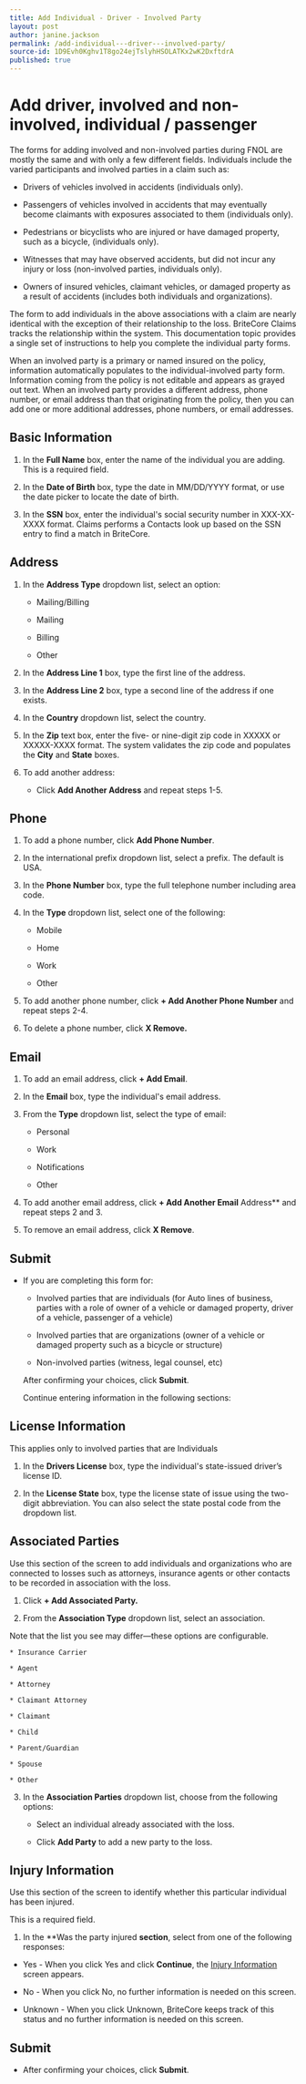 ```yaml
---
title: Add Individual - Driver - Involved Party
layout: post
author: janine.jackson
permalink: /add-individual---driver---involved-party/
source-id: 1D9Evh0Kghv1T8go24ejTslyhHSOLATKx2wK2DxftdrA
published: true
---
```

# Add driver, involved and non-involved, individual / passenger

The forms for adding involved and non-involved parties during FNOL are mostly the same and with only a few different fields. Individuals include the varied participants and involved parties in a claim such as:

* Drivers of vehicles involved in accidents (individuals only).

* Passengers of vehicles involved in accidents that may eventually become claimants with exposures associated to them (individuals only). 

* Pedestrians or bicyclists who are injured or have damaged property, such as a bicycle, (individuals only).

* Witnesses that may have observed accidents, but did not incur any injury or loss (non-involved parties, individuals only). 

* Owners of insured vehicles, claimant vehicles, or damaged property as a result of accidents (includes both individuals and organizations). 

The form to add individuals in the above associations with a claim are nearly identical with the exception of their relationship to the loss. BriteCore Claims tracks the relationship within the system. This documentation topic provides a single set of instructions to help you complete the individual party forms. 

When an involved party is a primary or named insured on the policy, information automatically populates to the individual-involved party form. Information coming from the policy is not editable and appears as grayed out text.  When an involved party provides a different address, phone number, or email address than that originating from the policy, then you can add one or more additional addresses, phone numbers, or email addresses. 

## Basic Information

1. In the **Full Name** box, enter the name of the individual you are adding. 
This is a required field.

2. In the **Date of Birth** box, type the date in MM/DD/YYYY format, or use the date picker to locate the date of birth.

3. In the **SSN** box, enter the individual's social security number in XXX-XX-XXXX format. Claims performs a Contacts look up based on the SSN entry to find a match in BriteCore. 

## Address

1. In the **Address Type** dropdown list, select an option:

    * Mailing/Billing

    * Mailing

    * Billing

    * Other

2. In the **Address Line 1** box, type the first line of the address.

3. In the **Address Line 2** box, type a second line of the address if one exists.

4. In the **Country** dropdown list, select the country.

5. In the **Zip** text box, enter the five- or nine-digit zip code in XXXXX or XXXXX-XXXX format. The system validates the zip code and populates the **City** and **State** boxes. 

6. To add another address:

    * Click **Add Another Address** and repeat steps 1-5.

## Phone

1. To add a phone number, click **Add Phone Number**.  

2. In the international prefix dropdown list, select a prefix. The default is USA.

3. In the **Phone Number** box, type the full telephone number including area code. 

4. In the **Type** dropdown list, select one of the following:

    * Mobile

    * Home

    * Work

    * Other

5. To add another phone number, click **+ Add Another Phone Number** and repeat steps 2-4. 

6. To delete a phone number, click **X Remove.**

## Email

1. To add an email address, click **+ Add Email**.

2. In the **Email** box, type the individual's email address.

3. From the **Type** dropdown list, select the type of email:

    * Personal

    * Work

    * Notifications

    * Other 

4. To add another email address, click **+ Add Another Email** Address** and repeat steps 2 and 3.

5. To remove an email address, click **X Remove**.

## Submit

* If you are completing this form for:

    * Involved parties that are individuals (for Auto lines of business, parties with a role of owner of a vehicle or damaged property, driver of a vehicle, passenger of a vehicle)

    * Involved parties that are organizations (owner of a vehicle or damaged property such as a bicycle or structure) 

    * Non-involved parties (witness, legal counsel, etc) 

 	After confirming your choices, click **Submit**.

	Continue entering information in the following sections:

## License Information

This applies only to involved parties that are Individuals

1. In the **Drivers License** box, type the individual's state-issued driver’s license ID. 

2. In the **License State** box, type the license state of issue using the two-digit abbreviation. You can also select the state postal code from the dropdown list.  

## Associated Parties

Use this section of the screen to add individuals and organizations who are connected to losses such as attorneys, insurance agents or other contacts to be recorded in association with the loss.  

1. Click **+ Add Associated Party.**

2. From the **Association Type** dropdown list, select an association. 

Note that the list you see may differ—these options are configurable.   

    * Insurance Carrier

    * Agent

    * Attorney

    * Claimant Attorney

    * Claimant

    * Child

    * Parent/Guardian

    * Spouse

    * Other

3. In the **Association Parties** dropdown list, choose from the following options: 

    * Select an individual already associated with the loss. 

    * Click **Add Party** to add a new party to the loss.   

## Injury Information

Use this section of the screen to identify whether this particular individual has been injured. 

This is a required field.

1. In the **Was the party injured **section**, select from one of the following responses:

* Yes - When you click Yes and click **Continue**, the [Injury Information ](https://docs.google.com/document/d/1K6dABwy5pYyo_o-wOk5Fave3W9ksfYEfbpowmcnvIy8/edit)screen appears. 

* No -  When you click No, no further information is needed on this screen.

* Unknown - When you click Unknown, BriteCore  keeps track of this status and no further information is needed on this screen. 

## Submit

* After confirming your choices, click **Submit**.

